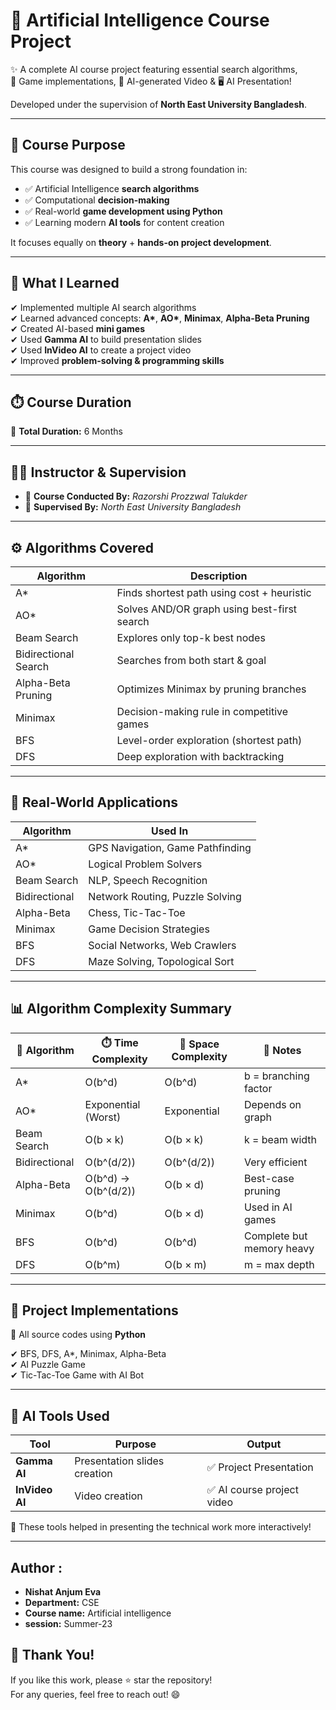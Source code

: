 # 🤖 Artificial Intelligence Course Project

✨ A complete AI course project featuring essential search algorithms,  
📌 Game implementations, 🎥 AI-generated Video & 🖥️ AI Presentation!

Developed under the supervision of **North East University Bangladesh**.

---

## 🎯 Course Purpose

This course was designed to build a strong foundation in:

- ✅ Artificial Intelligence **search algorithms**
- ✅ Computational **decision-making**
- ✅ Real-world **game development using Python**
- ✅ Learning modern **AI tools** for content creation

It focuses equally on **theory** + **hands-on project development**.

---

## 📘 What I Learned

✔ Implemented multiple AI search algorithms  
✔ Learned advanced concepts: **A\***, **AO\***, **Minimax**, **Alpha-Beta Pruning**  
✔ Created AI-based **mini games**  
✔ Used **Gamma AI** to build presentation slides  
✔ Used **InVideo AI** to create a project video  
✔ Improved **problem-solving & programming skills**  

---

## ⏱️ Course Duration

📌 **Total Duration:** 6 Months

---

## 👨‍🏫 Instructor & Supervision

- 📘 **Course Conducted By:** *Razorshi Prozzwal Talukder*
- 🏫 **Supervised By:** *North East University Bangladesh*

---

## ⚙️ Algorithms Covered

| Algorithm | Description |
|----------|-------------|
| A\* | Finds shortest path using cost + heuristic |
| AO\* | Solves AND/OR graph using best-first search |
| Beam Search | Explores only top-k best nodes |
| Bidirectional Search | Searches from both start & goal |
| Alpha-Beta Pruning | Optimizes Minimax by pruning branches |
| Minimax | Decision-making rule in competitive games |
| BFS | Level-order exploration (shortest path) |
| DFS | Deep exploration with backtracking |

---

## 🚀 Real-World Applications

| Algorithm | Used In |
|----------|---------|
| A\* | GPS Navigation, Game Pathfinding |
| AO\* | Logical Problem Solvers |
| Beam Search | NLP, Speech Recognition |
| Bidirectional | Network Routing, Puzzle Solving |
| Alpha-Beta | Chess, Tic-Tac-Toe |
| Minimax | Game Decision Strategies |
| BFS | Social Networks, Web Crawlers |
| DFS | Maze Solving, Topological Sort |

---

## 📊 Algorithm Complexity Summary

| 🧠 Algorithm | ⏱️ Time Complexity | 💾 Space Complexity | 📘 Notes |
|-------------|------------------|------------------|---------|
| A\* | O(b^d) | O(b^d) | b = branching factor |
| AO\* | Exponential (Worst) | Exponential | Depends on graph |
| Beam Search | O(b × k) | O(b × k) | k = beam width |
| Bidirectional | O(b^(d/2)) | O(b^(d/2)) | Very efficient |
| Alpha-Beta | O(b^d) → O(b^(d/2)) | O(b × d) | Best-case pruning |
| Minimax | O(b^d) | O(b × d) | Used in AI games |
| BFS | O(b^d) | O(b^d) | Complete but memory heavy |
| DFS | O(b^m) | O(b × m) | m = max depth |

---

## 🧪 Project Implementations

📌 All source codes using **Python**

✔ BFS, DFS, A\*, Minimax, Alpha-Beta  
✔ AI Puzzle Game  
✔ Tic-Tac-Toe Game with AI Bot

---

## 🎥 AI Tools Used

| Tool | Purpose | Output |
|------|---------|--------|
| **Gamma AI** | Presentation slides creation | ✅ Project Presentation |
| **InVideo AI** | Video creation | ✅ AI course project video |

🙌 These tools helped in presenting the technical work more interactively!

---
## Author :
- **Nishat Anjum Eva**
- **Department:** CSE
- **Course name:** Artificial intelligence
- **session:** Summer-23

## 🌟 Thank You!

If you like this work, please ⭐ star the repository!  
For any queries, feel free to reach out! 😄

